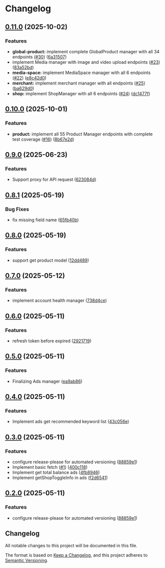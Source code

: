 # Changelog

## [0.11.0](https://github.com/congminh1254/shopee-sdk/compare/v0.10.0...v0.11.0) (2025-10-02)


### Features

* **global-product:** implement complete GlobalProduct manager with all 34 endpoints ([#30](https://github.com/congminh1254/shopee-sdk/issues/30)) ([6a31507](https://github.com/congminh1254/shopee-sdk/commit/6a31507d216755c6872fea8b35b2bf25622fa767))
* implement Media manager with image and video upload endpoints ([#23](https://github.com/congminh1254/shopee-sdk/issues/23)) ([83a52bd](https://github.com/congminh1254/shopee-sdk/commit/83a52bd28930ac76d7915bb836bb045d5e7f6ce5))
* **media-space:** implement MediaSpace manager with all 6 endpoints ([#22](https://github.com/congminh1254/shopee-sdk/issues/22)) ([e8c42d0](https://github.com/congminh1254/shopee-sdk/commit/e8c42d02aa822e3c1ac75b5975d2f22a3de28f9a))
* **merchant:** implement merchant manager with all endpoints ([#25](https://github.com/congminh1254/shopee-sdk/issues/25)) ([ba629d0](https://github.com/congminh1254/shopee-sdk/commit/ba629d0b5abca925091ea52f0d0c5d804a7fb559))
* **shop:** implement ShopManager with all 6 endpoints ([#24](https://github.com/congminh1254/shopee-sdk/issues/24)) ([dc1477f](https://github.com/congminh1254/shopee-sdk/commit/dc1477fce6fa27fa64423f1eb3e5269d194a523f))

## [0.10.0](https://github.com/congminh1254/shopee-sdk/compare/v0.9.0...v0.10.0) (2025-10-01)


### Features

* **product:** implement all 55 Product Manager endpoints with complete test coverage ([#16](https://github.com/congminh1254/shopee-sdk/issues/16)) ([8b67e2d](https://github.com/congminh1254/shopee-sdk/commit/8b67e2ddc5b1d738f1a2deec43b1e92903cdb6ef))

## [0.9.0](https://github.com/congminh1254/shopee-sdk/compare/v0.8.1...v0.9.0) (2025-06-23)


### Features

* Support proxy for API request ([623084d](https://github.com/congminh1254/shopee-sdk/commit/623084d8dafc92b5cff1a68d0be8a555c02e2d33))

## [0.8.1](https://github.com/congminh1254/shopee-sdk/compare/v0.8.0...v0.8.1) (2025-05-19)


### Bug Fixes

* fix missing field name ([65fb40b](https://github.com/congminh1254/shopee-sdk/commit/65fb40b1e1d8681498eeb0595d20b49aa314f3ed))

## [0.8.0](https://github.com/congminh1254/shopee-sdk/compare/v0.7.0...v0.8.0) (2025-05-19)


### Features

* support get product model ([12dd489](https://github.com/congminh1254/shopee-sdk/commit/12dd48934f632fa40cbc1a00cd140d77139b6ba0))

## [0.7.0](https://github.com/congminh1254/shopee-sdk/compare/v0.6.0...v0.7.0) (2025-05-12)


### Features

* implement account health manager ([738d4ce](https://github.com/congminh1254/shopee-sdk/commit/738d4ce0df947567f8cf54648e323ce4b26fcc3f))

## [0.6.0](https://github.com/congminh1254/shopee-sdk/compare/v0.5.0...v0.6.0) (2025-05-11)


### Features

* refresh token before expired ([2921719](https://github.com/congminh1254/shopee-sdk/commit/2921719d018c20b35d5409623242318880c81d6b))

## [0.5.0](https://github.com/congminh1254/shopee-sdk/compare/v0.4.0...v0.5.0) (2025-05-11)

### Features

- Finalizing Ads manager ([ea9ab86](https://github.com/congminh1254/shopee-sdk/commit/ea9ab86ca6f033dc97902ac367f23680e93aac98))

## [0.4.0](https://github.com/congminh1254/shopee-sdk/compare/v0.3.0...v0.4.0) (2025-05-11)

### Features

- Implement ads get recommended keyword list ([43c056e](https://github.com/congminh1254/shopee-sdk/commit/43c056e811fdc407cabae241c2d3aae9b66a165b))

## [0.3.0](https://github.com/congminh1254/shopee-sdk/compare/v0.2.0...v0.3.0) (2025-05-11)

### Features

- configure release-please for automated versioning ([88859e1](https://github.com/congminh1254/shopee-sdk/commit/88859e1623ffb4da0c73d4964d36d0be1e199f37))
- Implement basic fetch ([#1](https://github.com/congminh1254/shopee-sdk/issues/1)) ([400c118](https://github.com/congminh1254/shopee-sdk/commit/400c11801089d5aaa1b62701833fc87913c0c2d0))
- Implement get total balance ads ([4fb8946](https://github.com/congminh1254/shopee-sdk/commit/4fb8946bccda702e88f4bcaf141f4150dfe36fb7))
- Implement getShopToggleInfo in ads ([f2d6541](https://github.com/congminh1254/shopee-sdk/commit/f2d6541f3c42e640cc8e3f63959d74d16ea1532f))

## [0.2.0](https://github.com/congminh1254/shopee-sdk/compare/v0.1.6...v0.2.0) (2025-05-11)

### Features

- configure release-please for automated versioning ([88859e1](https://github.com/congminh1254/shopee-sdk/commit/88859e1623ffb4da0c73d4964d36d0be1e199f37))

## Changelog

All notable changes to this project will be documented in this file.

The format is based on [Keep a Changelog](https://keepachangelog.com/en/1.0.0/),
and this project adheres to [Semantic Versioning](https://semver.org/spec/v2.0.0.html).

